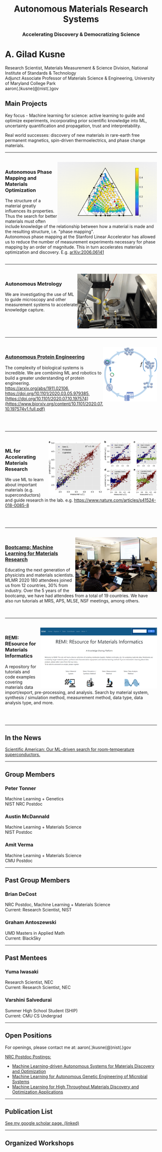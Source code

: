 <html>
<head>
<link rel="stylesheet" href="https://pages.nist.gov/nist-header-footer/css/nist-combined.css">
<script src="https://pages.nist.gov/nist-header-footer/js/jquery-1.9.0.min.js" type="text/javascript" defer="defer"></script>
<script src="https://pages.nist.gov/nist-header-footer/js/nist-header-footer.js" type="text/javascript" defer="defer"></script>
<script async type="text/javascript" id="_fed_an_ua_tag" src="https://dap.digitalgov.gov/Universal-Federated-Analytics-Min.js?agency=NIST&subagency=github&pua=UA-66610693-1&yt=true&exts=ppsx,pps,f90,sch,rtf,wrl,txz,m1v,xlsm,msi,xsd,f,tif,eps,mpg,xml,pl,xlt,c">
</script>

</head>
</html>

# <center> Autonomous Materials Research Systems </center>

### <center> Accelerating Discovery & Democratizing Science </center>

# A. Gilad Kusne
Research Scientist, Materials Measurement & Science Division, National Institute of Standards & Technology  
Adjunct Associate Professor of Materials Science & Engineering, University of Maryland College Park  
aaron(.)kusne(@)nist(.)gov 

## Main Projects
Key focus - Machine learning for science: active learning to guide and optimize experiments, incorporating prior scientific knowledge into ML, uncertainty quantification and propagation, trust and interpretability.

Real world successes: discovery of new materials in rare-earth free permanent magnetics, spin-driven thermoelectrics, and phase change materials.

* * *
<br/>
<a href = "https://arxiv.org/abs/2006.06141">
<img src="https://github.com/usnistgov/AMRS/raw/gh-pages/images/basic%20phase%20mapping.gif" align="right" height="200" /> </a>

### Autonomous Phase Mapping and Materials Optimization
The structure of a material greatly influences its properties. Thus the search for better materials must often include knowledge of the relationship between how a material is made and the resulting structure, i.e. "phase mapping".  
Autonomous phase mapping at the Stanford Linear Accelerator has allowed us to reduce the number of measurement experiments necessary for phase mapping by an order of magnitude. This in turn accelerates materials optimization and discovery.  E.g. [arXiv:2006.06141](https://arxiv.org/abs/2006.06141)
<br/>
<br/>
* * *
<br/>
<a href="https://arxiv.org/abs/2006.06141">
<img src="https://github.com/usnistgov/AMRS/raw/gh-pages/images/wafer-xray-reflection-510x348.png" align="right" height= "180" /> </a>

### Autonomous Metrology
We are investigating the use of ML to guide microscopy and other measurement systems to accelerate knowledge capture.  
<br/> 
<br/>
<br/>
<br/>
* * *
<br/>
<a href="https://www.nist.gov/programs-projects/nist-living-measurement-systems-foundry">
<img src="https://github.com/usnistgov/AMRS/raw/gh-pages/images/picture1c-510x516.png" align="right" height="180" /> </a>

### [Autonomous Protein Engineering](https://www.nist.gov/programs-projects/nist-living-measurement-systems-foundry)
The complexity of biological systems is incredible. We are combining ML and robotics to build a greater understanding of protein engineering.  
[https://arxiv.org/abs/1911.02106, ](https://arxiv.org/pdf/1911.02106.pdf)
[https://doi.org/10.1101/2020.03.05.979385, ](https://www.biorxiv.org/content/10.1101/2020.03.05.979385v1.full.pdf)
[https://doi.org/10.1101/2020.07.10.197574](https://www.biorxiv.org/content/10.1101/2020.07.10.197574v1.full.pdf)
<br/>
<br/>
<br/>
<br/>
* * *
<br/>
<a href="https://www.nature.com/articles/s41524-018-0085-8 ">
<img src="https://github.com/usnistgov/AMRS/raw/gh-pages/images/41524_2018_85_Fig4_HTML.jpg" align="right" height= "180" /> </a>

### ML for Accelerating Materials Research
We use ML to learn about important materials (e.g. superconductors) and guide research in the lab. e.g. https://www.nature.com/articles/s41524-018-0085-8 
<br/>
<br/>
<br/>
<br/>
* * *
<br/>
<a href="https://www.nanocenter.umd.edu/events/mlmr-2020/">
<img src="https://github.com/usnistgov/AMRS/raw/gh-pages/images/dsc-299-510x339.jpg" align="right" height= "180" /> </a>

### [Bootcamp: Machine Learning for Materials Research](https://www.nanocenter.umd.edu/events/mlmr-2020/)
Educating the next generation of physicists and materials scientists.  
MLMR 2020 180 attendees joined us from 12 countries, 30% from industry.  Over the 5 years of the bootcamp, we have had attendees from  a total of 19 countries. We have also run tutorials at MRS, APS, MLSE, NSF meetings, among others.
<br/>
<br/>
<br/>
* * *
<br/>
<a href="">
<img src="https://github.com/usnistgov/AMRS/raw/gh-pages/images/Image%20of%20REMI.png" align="right" height= "200px" /> </a>

### REMI: REsource for Materials Informatics
A repository for tutorials and code examples covering materials data import/export, pre-processing, and analysis. Search by material system, synthesis / simulation method, measurement method, data type, data analysis type, and more.
<br/>
<br/>
<br/>
<br/>
* * *

## In the News
[Scientific American: Our ML-driven search for room-temperature superconductors.](https://www.scientificamerican.com/article/new-clues-in-the-hunt-for-a-room-temperature-superconductor/)
<br/>
* * *

## Group Members
### Peter Tonner
Machine Learning + Genetics  
NIST NRC Postdoc

### Austin McDannald
Machine Learning + Materials Science  
NIST Postdoc

### Amit Verma
Machine Learning + Materials Science  
CMU Postdoc
<br/>
* * * 
## Past Group Members
### Brian DeCost
NRC Postdoc, Machine Learning + Materials Science  
Current: Research Scientist, NIST

### Graham Antoszewski
UMD Masters in Applied Math  
Current: BlackSky
<br/>
* * * 

## Past Mentees
### Yuma Iwasaki
Research Scientist, NEC  
Current: Research Scientist, NEC

### Varshini Salvedurai
Summer High School Student (SHIP)  
Current: CMU CS Undergrad
<br/>
* * * 

## Open Positions
For openings, please contact me at: aaron(.)kusne(@)nist(.)gov  

[NRC Postdoc Postings:](https://www.nist.gov/iaao/academic-affairs-office/nist-nrc-postdoctoral-research-associateships-program)
* [Machine Learning-driven Autonomous Systems for Materials Discovery and Optimization](http://nrc58.nas.edu/RAPLab10/Opportunity/Opportunity.aspx?LabCode=50&ROPCD=506431&RONum=B8559) 
* [Machine Learning for Autonomous Genetic Engineering of Microbial Systems](http://nrc58.nas.edu/RAPLab10/Opportunity/Opportunity.aspx?LabCode=50&ROPCD=506431&RONum=B8558)  
* [Machine Learning for High Throughput Materials Discovery and Optimization Applications](http://nrc58.nas.edu/RAPLab10/Opportunity/Opportunity.aspx?LabCode=50&ROPCD=506431&RONum=B8265)
  
* * * 
## Publication List

[See my google scholar page. (linked)](https://scholar.google.com/citations?user=qV5yG58AAAAJ&hl=en&oi=ao)
<br/>
* * * 

## Organized Workshops
